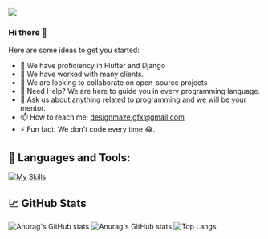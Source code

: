 ![](https://komarev.com/ghpvc/?username=designmazeus1)
### Hi there 👋
Here are some ideas to get you started:

- 🔭 We have proficiency in Flutter and Django
- 🌱 We have worked with many clients.
- 👯 We are looking to collaborate on open-source projects
- 🤔 Need Help? We are here to guide you in every programming language.
- 💬 Ask us about anything related to programming and we will be your mentor.
- 📫 How to reach me: designmaze.gfx@gmail.com
- ⚡ Fun fact: We don't code every time 😂.

## 🧰 Languages and Tools:

[![My Skills](https://skillicons.dev/icons?i=js,html,css,aws,bootstrap,dart,django,docker,electron,flutter,kubernetes,mongodb,linux,nodejs,react)](https://skillicons.dev)

## 📈 GitHub Stats

![Anurag's GitHub stats](https://github-readme-stats.vercel.app/api?username=designmazeus1&show_icons=true&theme=merko)
![Anurag's GitHub stats](https://github-readme-stats.vercel.app/api?username=designmazeus1&show_icons=true&theme=cobalt)
![Top Langs](https://github-readme-stats.vercel.app/api/top-langs/?username=anuraghazra&langs_count=8)


